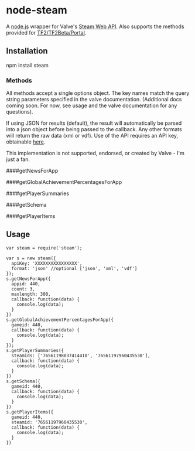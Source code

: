 # node-steam

A [node.js](http://github.com/joyent/node) wrapper for Valve's [Steam Web API](http://developer.valvesoftware.com/wiki/Steam_Web_API).  Also supports the methods provided for [TF2/TF2Beta/Portal](http://wiki.teamfortress.com/wiki/WebAPI).

## Installation

  npm install steam
  

### Methods

  All methods accept a single options object.  The key names match the query string parameters specified in the valve documentation. (Additional docs coming soon.  For now, see usage and the valve documentation for any questions).
  
  If using JSON for results (default), the result will automatically be parsed into a json object before being passed to the callback.  Any other formats will return the raw data (xml or vdf).  Use of the API requires an API key, obtainable [here](http://steamcommunity.com/dev/apikey).  
  
  This implementation is not supported, endorsed, or created by Valve - I'm just a fan.

####getNewsForApp


####getGlobalAchievementPercentagesForApp


####getPlayerSummaries


####getSchema


####getPlayerItems


## Usage

    var steam = require('steam');
    
    var s = new steam({
      apiKey: 'XXXXXXXXXXXXXXXX',
      format: 'json' //optional ['json', 'xml', 'vdf']
    });
    s.getNewsForApp({
      appid: 440,
      count: 3,
      maxlength: 300,
      callback: function(data) {
        console.log(data);
      }
    })
    s.getGlobalAchievementPercentagesForApp({
      gameid: 440,
      callback: function(data) {
        console.log(data);
      }
    });
    s.getPlayerSummaries({
      steamids: ['76561198037414410', '76561197960435530'],
      callback: function(data) {
        console.log(data);
      }
    })
    s.getSchema({
      gameid: 440,
      callback: function(data) {
        console.log(data);
      }
    })
    s.getPlayerItems({
      gameid: 440,
      steamid: '76561197960435530',
      callback: function(data) {
        console.log(data);
      }
    })
